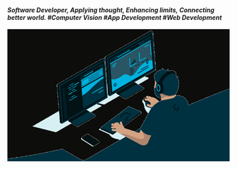 <html>
  <h4> <b> <i> Software Developer, Applying thought, Enhancing limits, Connecting better world.         #Computer Vision #App Development #Web Development </i> </b> </h4>
  <img align="left" alt="Coding width ="100" src="https://raw.githubusercontent.com/Potential17/Potential17/master/user%20(2).gif">
<html/>
